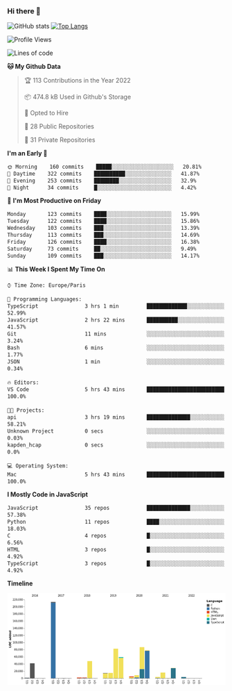 ### Hi there 👋


![GitHub stats](https://github-readme-stats.vercel.app/api?username=eastkap&theme=dark&show_icons=true&count_private=true)
[![Top Langs](https://github-readme-stats.vercel.app/api/top-langs/?username=eastkap&layout=compact)](https://github.com/anuraghazra/github-readme-stats)



<!--START_SECTION:waka-->
![Profile Views](http://img.shields.io/badge/Profile%20Views-0-blue)

![Lines of code](https://img.shields.io/badge/From%20Hello%20World%20I%27ve%20Written-713434%20lines%20of%20code-blue)

**🐱 My Github Data** 

> 🏆 113 Contributions in the Year 2022
 > 
> 📦 474.8 kB Used in Github's Storage 
 > 
> 💼 Opted to Hire
 > 
> 📜 28 Public Repositories 
 > 
> 🔑 31 Private Repositories  
 > 
**I'm an Early 🐤** 

```text
🌞 Morning    160 commits    █████░░░░░░░░░░░░░░░░░░░░   20.81% 
🌆 Daytime    322 commits    ██████████░░░░░░░░░░░░░░░   41.87% 
🌃 Evening    253 commits    ████████░░░░░░░░░░░░░░░░░   32.9% 
🌙 Night      34 commits     █░░░░░░░░░░░░░░░░░░░░░░░░   4.42%

```
📅 **I'm Most Productive on Friday** 

```text
Monday       123 commits    ████░░░░░░░░░░░░░░░░░░░░░   15.99% 
Tuesday      122 commits    ████░░░░░░░░░░░░░░░░░░░░░   15.86% 
Wednesday    103 commits    ███░░░░░░░░░░░░░░░░░░░░░░   13.39% 
Thursday     113 commits    ███░░░░░░░░░░░░░░░░░░░░░░   14.69% 
Friday       126 commits    ████░░░░░░░░░░░░░░░░░░░░░   16.38% 
Saturday     73 commits     ██░░░░░░░░░░░░░░░░░░░░░░░   9.49% 
Sunday       109 commits    ███░░░░░░░░░░░░░░░░░░░░░░   14.17%

```


📊 **This Week I Spent My Time On** 

```text
⌚︎ Time Zone: Europe/Paris

💬 Programming Languages: 
TypeScript               3 hrs 1 min         █████████████░░░░░░░░░░░░   52.99% 
JavaScript               2 hrs 22 mins       ██████████░░░░░░░░░░░░░░░   41.57% 
Git                      11 mins             ░░░░░░░░░░░░░░░░░░░░░░░░░   3.24% 
Bash                     6 mins              ░░░░░░░░░░░░░░░░░░░░░░░░░   1.77% 
JSON                     1 min               ░░░░░░░░░░░░░░░░░░░░░░░░░   0.34%

🔥 Editors: 
VS Code                  5 hrs 43 mins       █████████████████████████   100.0%

🐱‍💻 Projects: 
api                      3 hrs 19 mins       ██████████████░░░░░░░░░░░   58.21% 
Unknown Project          0 secs              ░░░░░░░░░░░░░░░░░░░░░░░░░   0.03% 
kapden_hcap              0 secs              ░░░░░░░░░░░░░░░░░░░░░░░░░   0.0%

💻 Operating System: 
Mac                      5 hrs 43 mins       █████████████████████████   100.0%

```

**I Mostly Code in JavaScript** 

```text
JavaScript               35 repos            ██████████████░░░░░░░░░░░   57.38% 
Python                   11 repos            ████░░░░░░░░░░░░░░░░░░░░░   18.03% 
C                        4 repos             █░░░░░░░░░░░░░░░░░░░░░░░░   6.56% 
HTML                     3 repos             █░░░░░░░░░░░░░░░░░░░░░░░░   4.92% 
TypeScript               3 repos             █░░░░░░░░░░░░░░░░░░░░░░░░   4.92%

```


**Timeline**

![Chart not found](https://raw.githubusercontent.com/Eastkap/Eastkap/main/charts/bar_graph.png) 


<!--END_SECTION:waka-->

<!--
**Eastkap/eastkap** is a ✨ _special_ ✨ repository because its `README.md` (this file) appears on your GitHub profile.

Here are some ideas to get you started:

- 🔭 I’m currently working on ...
- 🌱 I’m currently learning ...
- 👯 I’m looking to collaborate on ...
- 🤔 I’m looking for help with ...
- 💬 Ask me about ...
- 📫 How to reach me: ...
- 😄 Pronouns: ...
- ⚡ Fun fact: ...
-->
